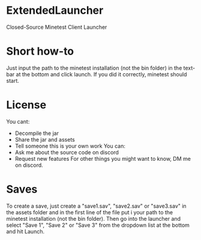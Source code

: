 # ExtendedLauncher
Closed-Source Minetest Client Launcher

# Short how-to
Just input the path to the minetest installation (not the bin folder) in the text-bar at the bottom and click launch. If you did it correctly, minetest should start.

# License
You cant: 
- Decompile the jar
- Share the jar and assets
- Tell someone this is your own work
You can:
- Ask me about the source code on discord
- Request new features
For other things you might want to know, DM me on discord.

# Saves
To create a save, just create a "save1.sav", "save2.sav" or "save3.sav" in the assets folder and in the first line of the file put i your path to the minetest installation (not the bin folder). Then go into the launcher and select "Save 1", "Save 2" or "Save 3" from the dropdown list at the bottom and hit Launch.
